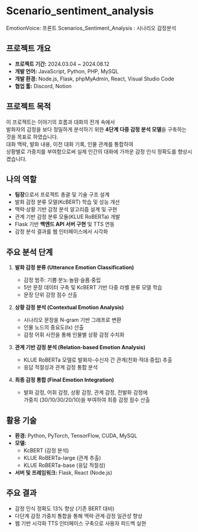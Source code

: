 # Scenario_sentiment_analysis
EmotionVoice: 프론트 
Scenarios_Sentiment_Analysis : 시나리오 감정분석


## 프로젝트 개요
- **프로젝트 기간:** 2024.03.04 ~ 2024.08.12  
- **개발 언어:** JavaScript, Python, PHP, MySQL  
- **개발 환경:** Node.js, Flask, phpMyAdmin, React, Visual Studio Code  
- **협업 툴:** Discord, Notion  

## 프로젝트 목적
이 프로젝트는 이야기의 흐름과 대화의 전개 속에서  
발화자의 감정을 보다 정밀하게 분석하기 위한 **4단계 다중 감정 분석 모델**을 구축하는 것을 목표로 하였습니다.  
대화 맥락, 발화 내용, 이전 대화 기록, 인물 관계를 통합하여  
상황별로 가중치를 부여함으로써 실제 인간의 대화에 가까운 감정 인식 정확도를 향상시켰습니다.  

## 나의 역할
- **팀장**으로서 프로젝트 총괄 및 기술 구조 설계  
- 발화 감정 분류 모델(KcBERT) 학습 및 성능 개선  
- 맥락·상황 기반 감정 분석 알고리즘 설계 및 구현  
- 관계 기반 감정 분류 모듈(KLUE RoBERTa) 개발  
- Flask 기반 **백엔드 API 서버 구현** 및 TTS 연동  
- 감정 분석 결과를 웹 인터페이스에서 시각화  

## 주요 분석 단계
1. **발화 감정 분류 (Utterance Emotion Classification)**  
   - 감정 범주: 기쁨·분노·놀람·슬픔·중립  
   - 5만 문장 데이터 구축 및 KcBERT 기반 다중 라벨 분류 모델 학습  
   - 문장 단위 감정 점수 산출  

2. **상황 감정 분석 (Contextual Emotion Analysis)**  
   - 시나리오 문장을 N-gram 기반 그래프로 변환  
   - 인물 노드의 중요도(Ix) 산출  
   - 감정 어휘 사전을 통해 인물별 상황 감정 수치화  

3. **관계 기반 감정 분석 (Relation-based Emotion Analysis)**  
   - KLUE RoBERTa 모델로 발화자-수신자 간 관계(친화·적대·중립) 추출  
   - 응답 적절성과 관계 감정 통합 분석  

4. **최종 감정 통합 (Final Emotion Integration)**  
   - 발화 감정, 어휘 감정, 상황 감정, 관계 감정, 전발화 감정에  
     가중치 (30/10/30/20/10)을 부여하여 최종 감정 점수 산출  

## 활용 기술
- **환경:** Python, PyTorch, TensorFlow, CUDA, MySQL  
- **모델:**  
  - KcBERT (감정 분석)  
  - KLUE RoBERTa-large (관계 추출)  
  - KLUE RoBERTa-base (응답 적절성)  
- **서버 및 프레임워크:** Flask, React (Node.js)  

## 주요 결과
- 감정 인식 정확도 13% 향상 (기존 BERT 대비)  
- 다단계 감정 가중치 통합을 통해 맥락·관계·감정 일관성 향상  
- 웹 기반 시각화 TTS 인터페이스 구축으로 사용자 피드백 실현  


